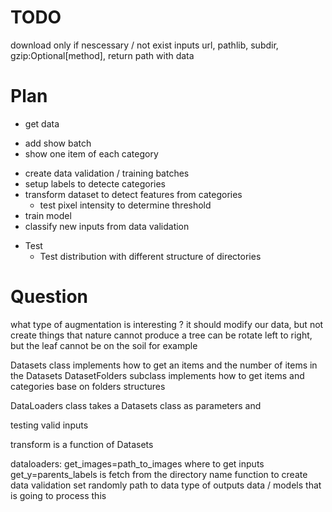 # TODO
download only if nescessary / not exist
inputs url, pathlib, subdir, gzip:Optional[method], return path with data

# Plan

- get data
<!--- add shuffle to dataloader-->
- add show batch
- show one item of each category
<!--    - check data integrety-->
<!--    - normalization / resize-->
<!--    - distribution-->
<!--        - load data in class-->
<!--            - (labels|classes) / path / elements / number of elements / batches-->
<!--- augment data to balance dataset-->
- create data validation / training batches
- setup labels to detecte categories
- transform dataset to detect features from categories
    - test pixel intensity to determine threshold
    <!--- What count as data transformation: Convolution/-->
- train model
- classify new inputs from data validation

<!--- clean Utils-->

- Test
    - Test distribution with different structure of directories

# Question

what type of augmentation is interesting ?
it should modify our data, but not create things that nature cannot produce
a tree can be rotate left to right, but the leaf cannot be on the soil for example

Datasets class implements how to get an items and the number of items in the Datasets
DatasetFolders subclass implements how to get items and categories base on folders structures

DataLoaders class takes a Datasets class as parameters and 

testing valid inputs

transform is a function of Datasets

dataloaders:
get_images=path_to_images where to get inputs
get_y=parents_labels is fetch from the directory name
function to create data validation set randomly
path to data
type of outputs data / models that is going to process this
